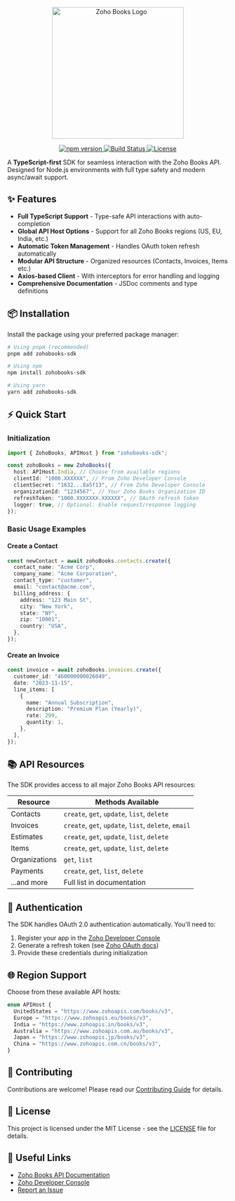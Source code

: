 <p align="center">
  <img src="https://www.zoho.com/books/images/new/books-product-logo-black.svg" alt="Zoho Books Logo" width="300"/>
</p>

<p align="center">
  <a href="https://www.npmjs.com/package/zohobooks-sdk">
    <img src="https://img.shields.io/npm/v/zohobooks-sdk.svg" alt="npm version">
  </a>
  <a href="https://github.com/yourusername/zohobooks-sdk/actions">
    <img src="https://github.com/Satyam-2001/zohobooks-sdk/workflows/CI/badge.svg" alt="Build Status">
  </a>
  <a href="https://opensource.org/licenses/MIT">
    <img src="https://img.shields.io/badge/License-MIT-blue.svg" alt="License">
  </a>
</p>

A **TypeScript-first** SDK for seamless interaction with the Zoho Books API. Designed for Node.js environments with full type safety and modern async/await support.

## ✨ Features

- **Full TypeScript Support** - Type-safe API interactions with auto-completion
- **Global API Host Options** - Support for all Zoho Books regions (US, EU, India, etc.)
- **Automatic Token Management** - Handles OAuth token refresh automatically
- **Modular API Structure** - Organized resources (Contacts, Invoices, Items etc.)
- **Axios-based Client** - With interceptors for error handling and logging
- **Comprehensive Documentation** - JSDoc comments and type definitions

## 📦 Installation

Install the package using your preferred package manager:

```bash
# Using pnpm (recommended)
pnpm add zohobooks-sdk

# Using npm
npm install zohobooks-sdk

# Using yarn
yarn add zohobooks-sdk
```

## ⚡ Quick Start

### Initialization

```typescript
import { ZohoBooks, APIHost } from "zohobooks-sdk";

const zohoBooks = new ZohoBooks({
  host: APIHost.India, // Choose from available regions
  clientId: "1000.XXXXXX", // From Zoho Developer Console
  clientSecret: "1632...8a5f13", // From Zoho Developer Console
  organizationId: "1234567", // Your Zoho Books Organization ID
  refreshToken: "1000.XXXXXXX.XXXXXX", // OAuth refresh token
  logger: true, // Optional: Enable request/response logging
});
```

### Basic Usage Examples

#### Create a Contact

```typescript
const newContact = await zohoBooks.contacts.create({
  contact_name: "Acme Corp",
  company_name: "Acme Corporation",
  contact_type: "customer",
  email: "contact@acme.com",
  billing_address: {
    address: "123 Main St",
    city: "New York",
    state: "NY",
    zip: "10001",
    country: "USA",
  },
});
```

#### Create an Invoice

```typescript
const invoice = await zohoBooks.invoices.create({
  customer_id: "460000000026049",
  date: "2023-11-15",
  line_items: [
    {
      name: "Annual Subscription",
      description: "Premium Plan (Yearly)",
      rate: 299,
      quantity: 1,
    },
  ],
});
```

## 📚 API Resources

The SDK provides access to all major Zoho Books API resources:

| Resource      | Methods Available                                    |
| ------------- | ---------------------------------------------------- |
| Contacts      | `create`, `get`, `update`, `list`, `delete`          |
| Invoices      | `create`, `get`, `update`, `list`, `delete`, `email` |
| Estimates     | `create`, `get`, `update`, `list`, `delete`          |
| Items         | `create`, `get`, `update`, `list`, `delete`          |
| Organizations | `get`, `list`                                        |
| Payments      | `create`, `get`, `list`, `delete`                    |
| ...and more   | Full list in documentation                           |

## 🔐 Authentication

The SDK handles OAuth 2.0 authentication automatically. You'll need to:

1. Register your app in the [Zoho Developer Console](https://api-console.zoho.com)
2. Generate a refresh token (see [Zoho OAuth docs](https://www.zoho.com/books/api/v3/#oauth))
3. Provide these credentials during initialization

## 🌐 Region Support

Choose from these available API hosts:

```typescript
enum APIHost {
  UnitedStates = "https://www.zohoapis.com/books/v3",
  Europe = "https://www.zohoapis.eu/books/v3",
  India = "https://www.zohoapis.in/books/v3",
  Australia = "https://www.zohoapis.com.au/books/v3",
  Japan = "https://www.zohoapis.jp/books/v3",
  China = "https://www.zohoapis.com.cn/books/v3",
}
```

## 🤝 Contributing

Contributions are welcome! Please read our [Contributing Guide](CONTRIBUTING.md) for details.

## 📜 License

This project is licensed under the MIT License - see the [LICENSE](LICENSE) file for details.

## 🔗 Useful Links

- [Zoho Books API Documentation](https://www.zoho.com/books/api/v3/)
- [Zoho Developer Console](https://api-console.zoho.com)
- [Report an Issue](https://github.com/Satyam-2001/zohobooks-sdk/issues)
